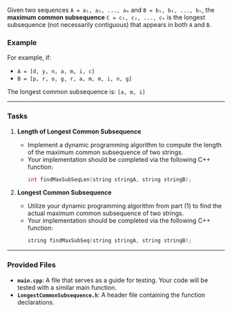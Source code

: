Given two sequences `A = a₁, a₂, ..., aₘ` and `B = b₁, b₂, ..., bₙ`, the **maximum common subsequence** `C = c₁, c₂, ..., cₖ` is the longest subsequence (not necessarily contiguous) that appears in both `A` and `B`.

### Example
For example, if:
- `A = [d, y, n, a, m, i, c]`
- `B = [p, r, o, g, r, a, m, m, i, n, g]`

The longest common subsequence is: `[a, m, i]`

---

### Tasks

1. **Length of Longest Common Subsequence**
   - Implement a dynamic programming algorithm to compute the length of the maximum common subsequence of two strings.
   - Your implementation should be completed via the following C++ function:  
     ```cpp
     int findMaxSubSeqLen(string stringA, string stringB);
     ```

2. **Longest Common Subsequence**
   - Utilize your dynamic programming algorithm from part (1) to find the actual maximum common subsequence of two strings.
   - Your implementation should be completed via the following C++ function:  
     ```cpp
     string findMaxSubSeq(string stringA, string stringB);
     ```

---

### Provided Files
- **`main.cpp`**: A file that serves as a guide for testing. Your code will be tested with a similar main function. 
- **`LongestCommonSubsequence.h`**: A header file containing the function declarations.
